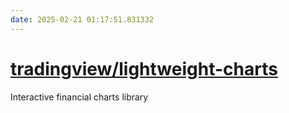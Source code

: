 ```yaml
---
date: 2025-02-21 01:17:51.831332
---
```


# [tradingview/lightweight-charts](https://github.com/tradingview/lightweight-charts)

Interactive financial charts library